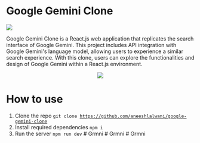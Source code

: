 # Google Gemini Clone 
<img src="https://github.com/aneeshlalwani/google-gemini-clone/blob/main/src/assets/gemini_icon.png?raw=true" />

Google Gemini Clone is a React.js web application that replicates the search interface of Google Gemini. This project includes API integration with Google Gemini's language model, allowing users to experience a similar search experience. With this clone, users can explore the functionalities and design of Google Gemini within a React.js environment.

<div align="center">
  <img src="https://github.com/aneeshlalwani/google-gemini-clone/blob/main/src/assets/output_img.png?raw=true"/>
</div>

# How to use

1.  Clone the repo <code>git clone https://github.com/aneeshlalwani/google-gemini-clone </code>
2.  Install required dependencies <code>npm i</code>
3. Run the server <code>npm run dev</code>
#   G r m n i  
 #   G r m n i  
 #   G r m n i  
 